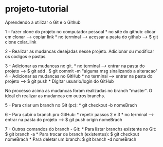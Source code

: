 # projeto-tutorial
Aprendendo a utilizar o Git e o Github

1 - fazer clone do projeto no computador pessoal
		* no site do github: clicar em clonar --> copiar link
		* no terminal --> acessar a pasta do github --> $ git clone colar_link

2 - Realizar as mudancas desejadas nesse projeto. Adicionar ou modificar os codigos e pastas.

3 - Adicionar as mudancas no git.
		* no terminal --> entrar na pasta do projeto --> $ git add .
														 $ git commit -m "alguma msg sinalizando a alteracao"
4 - Adicionar as mudancas no GitHub
		* no terminal --> entrar na pasta do projeto --> $ git push
		* Digitar usuario/login do GitHub


No processo acima as mudancas foram realizadas no branch "master". O ideal eh realizar as mudancas em outros branchs.

5 - Para criar um branch no Git (pc):
		* git checkout -b nomeBrach

6 - Para subir o branch pro GitHub:
		* repetir passos 2 e 3
		* no terminal --> entrar na pasta do projeto --> $ git push origin nomeBrach

7 - Outros comandos do branch - Git:
		* Para listar branchs existente no Git: $ git branch -a
		* Para trocar de branch (existentes): $ git checkout nomeBrach
		* Para deletar um branch: $ git branch -d nomeBrach